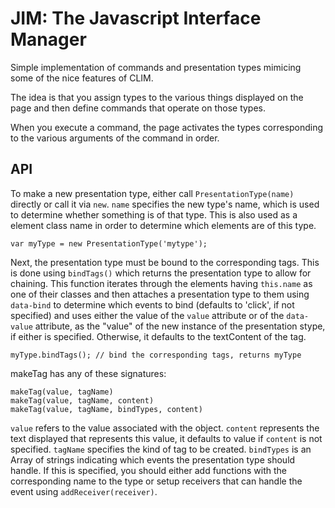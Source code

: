 # JIM: The Javascript Interface Manager

Simple implementation of commands and presentation types mimicing some of the
nice features of CLIM.

The idea is that you assign types to the various things displayed on the page
and then define commands that operate on those types.

When you execute a command, the page activates the types corresponding to the
various arguments of the command in order.

## API

To make a new presentation type, either call `PresentationType(name)` directly
or call it via `new`.  `name` specifies the new type's name, which is used to
determine whether something is of that type.  This is also used as a element
class name in order to determine which elements are of this type.

```
var myType = new PresentationType('mytype');
```

Next, the presentation type must be bound to the corresponding tags. This is
done using `bindTags()` which returns the presentation type to allow for
chaining. This function iterates through the elements having `this.name` as one
of their classes and then attaches a presentation type to them using `data-bind`
to determine which events to bind (defaults to 'click', if not specified) and
uses either the value of the `value` attribute or of the `data-value` attribute,
as the "value" of the new instance of the presentation stype, if either is
specified. Otherwise, it defaults to the textContent of the tag.

```
myType.bindTags(); // bind the corresponding tags, returns myType
```

makeTag has any of these signatures:

```
makeTag(value, tagName)
makeTag(value, tagName, content)
makeTag(value, tagName, bindTypes, content)
```

`value` refers to the value associated with the object.  `content` represents
the text displayed that represents this value, it defaults to value if `content`
is not specified.  `tagName` specifies the kind of tag to be created.
`bindTypes` is an Array of strings indicating which events the presentation type
should handle.   If this is specified, you should either add functions with the
corresponding name to the type or setup receivers that can handle the event
using `addReceiver(receiver)`.
